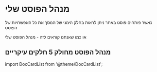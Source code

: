 # מנהל הפוסט שלי

כאשר פותחים פוסט באתר ניתן לראות בחלק הימני של המסך את כל האפשרויות של הפוסט

או כמו שאנחנו קוראים לזה - מנהל הפוסט שלי

## מנהל הפוסט מחולק 5 חלקים עיקריים


import DocCardList from '@theme/DocCardList';

<DocCardList />